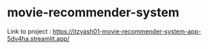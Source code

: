 # movie-recommender-system
Link to project : https://itzyash01-movie-recommender-system-app-5dv4ha.streamlit.app/
